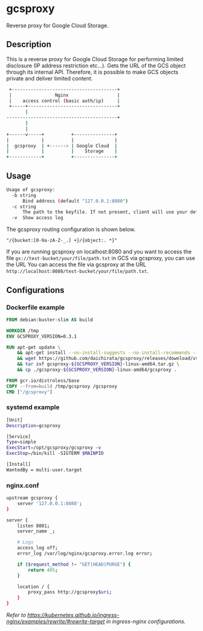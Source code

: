 # gcsproxy

Reverse proxy for Google Cloud Storage.

## Description

This is a reverse proxy for Google Cloud Storage for performing limited disclosure (IP address restriction etc...). Gets the URL of the GCS object through its internal API. Therefore, it is possible to make GCS objects private and deliver limited content.

```bash
 +---------------------------------------+
 |                Nginx                  |
 |    access control (basic auth/ip)     |
 +-----+---------------------------------+
       |
-----------------------------------------+
       |
       |
+------v-----+          +---------------+
|            |          |               |
|  gcsproxy  | +------> | Google Cloud  |
|            |          |    Storage    |
+------------+          +---------------+
```

## Usage

```bash
Usage of gcsproxy:
  -b string
      Bind address (default "127.0.0.1:8080")
  -c string
      The path to the keyfile. If not present, client will use your default application credentials.
  -v  Show access log

```

The gcsproxy routing configuration is shown below.

`"/{bucket:[0-9a-zA-Z-_.] +}/{object:. *}"`

If you are running gcsproxy on localhost:8080 and you want to access the file `gs://test-bucket/your/file/path.txt` in GCS via gcsproxy,
you can use the URL You can access the file via gcsproxy at the URL `http://localhost:8080/test-bucket/your/file/path.txt`.

## Configurations

### Dockerfile example

``` dockerfile
FROM debian:buster-slim AS build

WORKDIR /tmp
ENV GCSPROXY_VERSION=0.3.1

RUN apt-get update \
    && apt-get install --no-install-suggests --no-install-recommends --yes ca-certificates wget \
    && wget https://github.com/daichirata/gcsproxy/releases/download/v${GCSPROXY_VERSION}/gcsproxy-${GCSPROXY_VERSION}-linux-amd64.tar.gz \
    && tar zxf gcsproxy-${GCSPROXY_VERSION}-linux-amd64.tar.gz \
    && cp ./gcsproxy-${GCSPROXY_VERSION}-linux-amd64/gcsproxy .

FROM gcr.io/distroless/base
COPY --from=build /tmp/gcsproxy /gcsproxy
CMD ["/gcsproxy"]
```

### systemd example

```bash
[Unit]
Description=gcsproxy

[Service]
Type=simple
ExecStart=/opt/gcsproxy/gcsproxy -v
ExecStop=/bin/kill -SIGTERM $MAINPID

[Install]
WantedBy = multi-user.target
```

### nginx.conf

```bash
upstream gcsproxy {
    server '127.0.0.1:8080';
}

server {
    listen 8081;
    server_name _;

    # Logs
    access_log off;
    error_log /var/log/nginx/gcsproxy.error.log error;

    if ($request_method !~ "GET|HEAD|PURGE") {
        return 405;
    }

    location / {
        proxy_pass http://gcsproxy$uri;
    }
}
```

_Refer to <https://kubernetes.github.io/ingress-nginx/examples/rewrite/#rewrite-target> in ingress-nginx configurations._
